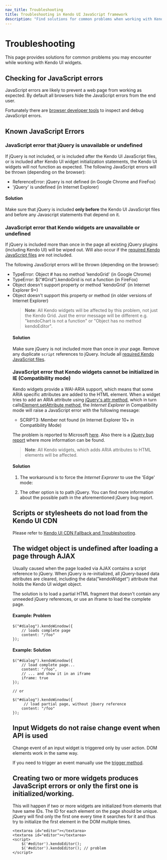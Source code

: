 ```yaml
---
nav_title: Troubleshooting
title: Troubleshooting in Kendo UI JavaScript framework
description: "Find solutions for common problems when working with Kendo UI widgets: JavaScript errors, versions availability on CDN, undefined widget object."
---
```


# Troubleshooting

This page provides solutions for common problems you may encounter while working with Kendo UI widgets.

## Checking for JavaScript errors

JavaScript errors are likely to prevent a web page from working as expected. By default all browsers
hide the JavaScript errors from the end user.

Fortunately there are [browser developer tools](http://javascript.info/tutorial/development) to inspect and debug JavaScript errors.

## Known JavaScript Errors

### JavaScript error that jQuery is unavailable or undefined

If jQuery is not included, or is included after the Kendo UI JavaScript files, or is included after Kendo UI widget initialization statements, the Kendo UI widgets will not function as expected.
The following JavaScript errors will be thrown (depending on the browser):

* ReferenceError: jQuery is not defined (in Google Chrome and FireFox)
* 'jQuery' is undefined (in Internet Explorer)

#### Solution
Make sure that jQuery is included **only before** the Kendo UI JavaScript files and before any Javascript statements that depend on it.

### JavaScript error that Kendo widgets are unavailable or undefined

If jQuery is included more than once in the page all existing jQuery plugins (including Kendo UI) will be wiped out. Will also occur
if the [required Kendo JavaScript files](/getting-started/javascript-dependencies) are not included.

The following JavaScript errors will be thrown (depending on the browser):

* TypeError: Object #<Object> has no method 'kendoGrid' (in Google Chrome)
* TypeError: $("#Grid").kendoGrid is not a function (in FireFox)
* Object doesn't support property or method 'kendoGrid' (in Internet Explorer 9+)
* Object doesn't support this property or method (in older versions of Internet Explorer)

> **Note**: All Kendo widgets will be affected by this problem, not just the Kendo Grid. Just the error message will be different e.g. "kendoChart is not a function" or "Object has no method kendoEditor".

#### Solution
Make sure jQuery is not included more than once in your page. Remove any duplicate `script` references to jQuery. Include all [required Kendo JavaScript files](/getting-started/javascript-dependencies).

### JavaScript error that Kendo widgets cannot be initialized in IE (Compatibility mode)

Kendo widgets provide a WAI-ARIA support, which means that some ARIA specific attributes are added to the HTML element. When a widget tries to add an ARIA attribute using
[jQuery's attr method](http://api.jquery.com/attr/), which in turn calls[Element.setAttribute method](https://developer.mozilla.org/en-US/docs/Web/API/Element.setAttribute),
the *Internet Explorer* in Compatibility mode will raise a JavaScript error with the following message:

* SCRIPT3: Member not found (in Internet Explorer 10+ in Compatibility Mode)

The problem is reported to Microsoft [here](https://connect.microsoft.com/IE/feedback/details/774078). Also there is a [jQuery bug report](http://bugs.jquery.com/ticket/12577)
where more information can be found.

> **Note**: All Kendo widgets, which adds ARIA attributes to HTML elements will be affected.

#### Solution
1. The workaround is to force the *Internet Exprorer* to use the 'Edge' mode:

    <meta http-equiv="X-UA-Compatible" content="IE=edge,chrome=1" />

2. The other option is to path jQuery. You can find more information about the possible path in the aforementioned jQuery bug report.

## Scripts or stylesheets do not load from the Kendo UI CDN

Please refer to [Kendo UI CDN Fallback and Troubleshooting](/getting-started/javascript-dependencies#cdn-fallback-and-troubleshooting).

## The widget object is undefined after loading a page through AJAX

Usually caused when the page loaded via AJAX contains a script reference to jQuery. When jQuery is re-initialized, all jQuery-based data attributes are cleared, including the data("kendoWidget") attribute that holds the Kendo UI widget object.

The solution is to load a partial HTML fragment that doesn't contain any unneeded jQuery references, or use an iframe to load the complete page.

#### Example: Problem

    $("#dialog").kendoWinodow({
        // loads complete page
        content: "/foo"
    });

#### Example: Solution

    $("#dialog").kendoWinodow({
        // load complete page...
        content: "/foo",
        // ... and show it in an iframe
        iframe: true
    });

    // or

    $("#dialog").kendoWinodow({
         // load partial page, without jQuery reference
        content: "/foo"
    });

## Input Widgets do not raise change event when API is used

Change event of an input widget is triggered only by user action. DOM elements work in the same way.

If you need to trigger an event manually use the [trigger method](/api/framework/widget#trigger).

## Creating two or more widgets produces JavaScript errors or only the first one is initialized/working.

This will happen if two or more widgets are initialized from elements that have same IDs. The ID for each element on the page should be unique. jQuery will find only the first one every time it searches for it and thus try to initialize the first element in the DOM multiple times.

	<textarea id="editor"></textarea>
	<textarea id="editor"></textarea>
	<script>
		$('#editor').kendoEditor();
		$('#editor').kendoEditor(); // problem
	</script>
